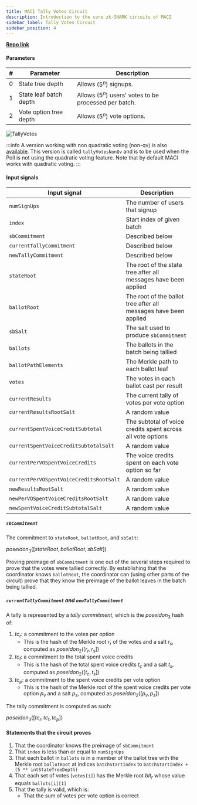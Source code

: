 ```yaml
---
title: MACI Tally Votes Circuit
description: Introduction to the core zk-SNARK circuits of MACI
sidebar_label: Tally Votes Circuit
sidebar_position: 4
---
```


[**Repo link**](https://github.com/privacy-scaling-explorations/maci/blob/main/circuits/circom/core)

#### Parameters

| #   | Parameter              | Description                                              |
| --- | ---------------------- | -------------------------------------------------------- |
| 0   | State tree depth       | Allows $(5^{n})$ signups.                                |
| 1   | State leaf batch depth | Allows $(5^{n})$ users' votes to be processed per batch. |
| 2   | Vote option tree depth | Allows $(5^{n})$ vote options.                           |

![TallyVotes](/img/circuits/tallyVotes.svg)

:::info
A version working with non quadratic voting (non-qv) is also [available](https://github.com/privacy-scaling-explorations/maci/blob/main/circuits/circom/core/non-qv/tallyVotes.circom). This version is called `tallyVotesNonQv` and is to be used when the Poll is not using the quadratic voting feature. Note that by default MACI works with quadratic voting.
:::

#### Input signals

| Input signal                            | Description                                                      |
| --------------------------------------- | ---------------------------------------------------------------- |
| `numSignUps`                            | The number of users that signup                                  |
| `index`                                 | Start index of given batch                                       |
| `sbCommitment`                          | Described below                                                  |
| `currentTallyCommitment`                | Described below                                                  |
| `newTallyCommitment`                    | Described below                                                  |
| `stateRoot`                             | The root of the state tree after all messages have been applied  |
| `ballotRoot`                            | The root of the ballot tree after all messages have been applied |
| `sbSalt`                                | The salt used to produce `sbCommitment`                          |
| `ballots`                               | The ballots in the batch being tallied                           |
| `ballotPathElements`                    | The Merkle path to each ballot leaf                              |
| `votes`                                 | The votes in each ballot cast per result                         |
| `currentResults`                        | The current tally of votes per vote option                       |
| `currentResultsRootSalt`                | A random value                                                   |
| `currentSpentVoiceCreditSubtotal`       | The subtotal of voice credits spent across all vote options      |
| `currentSpentVoiceCreditSubtotalSalt`   | A random value                                                   |
| `currentPerVOSpentVoiceCredits`         | The voice credits spent on each vote option so far               |
| `currentPerVOSpentVoiceCreditsRootSalt` | A random value                                                   |
| `newResultsRootSalt`                    | A random value                                                   |
| `newPerVOSpentVoiceCreditsRootSalt`     | A random value                                                   |
| `newSpentVoiceCreditSubtotalSalt`       | A random value                                                   |

##### `sbCommitment`

The commitment to `stateRoot`, `ballotRoot`, and `sbSalt`:

$poseidon_3([stateRoot, ballotRoot, sbSalt])$

Proving preimage of `sbCommitment` is one out of the several steps required to prove that the votes were tallied correctly. By establishing that the coordinator knows `ballotRoot`, the coordinator can (using other parts of the circuit) prove that they know the preimage of the ballot leaves in the batch being tallied.

##### `currentTallyCommitment` and `newTallyCommitment`

A tally is represented by a _tally commitment_, which is the $poseidon_3$ hash of:

1. $tc_r$: a commitment to the votes per option
   - This is the hash of the Merkle root $r_r$ of the votes and a salt $r_s$, computed as $poseidon_2([r_r, r_s])$
2. $tc_t$: a commitment to the total spent voice credits
   - This is the hash of the total spent voice credits $t_c$ and a salt $t_s$, computed as $poseidon_2([t_c, t_s])$
3. $tc_p$: a commitment to the spent voice credits per vote option
   - This is the hash of the Merkle root of the spent voice credits per vote option $p_v$ and a salt $p_s$, computed as $poseidon_2([p_v, p_s])$

The tally commitment is computed as such:

$poseidon_3([tc_r, tc_t, tc_p])$

#### Statements that the circuit proves

1. That the coordinator knows the preimage of `sbCommitment`
2. That `index` is less than or equal to `numSignUps`
3. That each ballot in `ballots` is in a member of the ballot tree with the Merkle root `ballotRoot` at indices `batchStartIndex` to `batchStartIndex + (5 ** intStateTreeDepth)`
4. That each set of votes (`votes[i]`) has the Merkle root $blt_r$ whose value equals `ballots[i][1]`
5. That the tally is valid, which is:
   - That the sum of votes per vote option is correct

